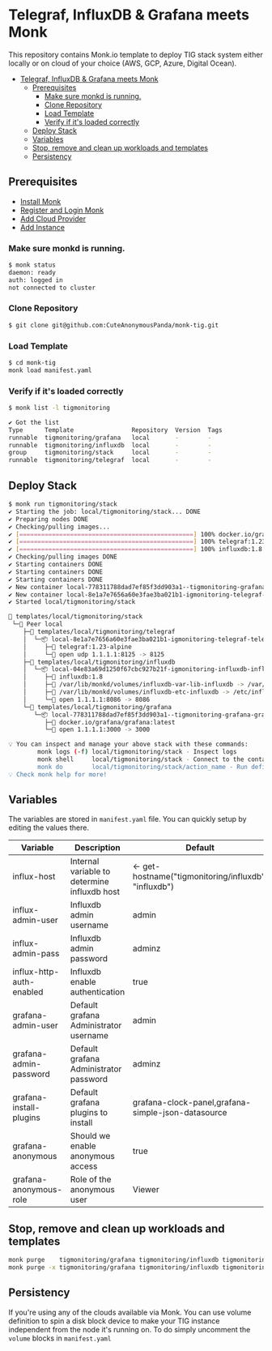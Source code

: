 Telegraf, InfluxDB & Grafana meets Monk
=======================================

This repository contains Monk.io template to deploy TIG stack system either locally or on cloud of your choice (AWS, GCP, Azure, Digital Ocean).

- [Telegraf, InfluxDB \& Grafana meets Monk](#telegraf-influxdb--grafana-meets-monk)
  - [Prerequisites](#prerequisites)
    - [Make sure monkd is running.](#make-sure-monkd-is-running)
    - [Clone Repository](#clone-repository)
    - [Load Template](#load-template)
    - [Verify if it's loaded correctly](#verify-if-its-loaded-correctly)
  - [Deploy Stack](#deploy-stack)
  - [Variables](#variables)
  - [Stop, remove and clean up workloads and templates](#stop-remove-and-clean-up-workloads-and-templates)
  - [Persistency](#persistency)

## Prerequisites

- [Install Monk](https://docs.monk.io/docs/get-monk)
- [Register and Login Monk](https://docs.monk.io/docs/acc-and-auth)
- [Add Cloud Provider](https://docs.monk.io/docs/cloud-provider)
- [Add Instance](https://docs.monk.io/docs/multi-cloud)

### Make sure monkd is running.

```bash
$ monk status
daemon: ready
auth: logged in
not connected to cluster
```

### Clone Repository

```bash
$ git clone git@github.com:CuteAnonymousPanda/monk-tig.git
```

### Load Template

```bash
$ cd monk-tig
monk load manifest.yaml
```

### Verify if it's loaded correctly

```bash
$ monk list -l tigmonitoring

✔ Got the list
Type      Template                Repository  Version  Tags
runnable  tigmonitoring/grafana   local       -        -
runnable  tigmonitoring/influxdb  local       -        -
group     tigmonitoring/stack     local       -        -
runnable  tigmonitoring/telegraf  local       -        -
```

## Deploy Stack

```bash
$ monk run tigmonitoring/stack
✔ Starting the job: local/tigmonitoring/stack... DONE
✔ Preparing nodes DONE
✔ Checking/pulling images...
✔ [================================================] 100% docker.io/grafana/grafana:latest local
✔ [================================================] 100% telegraf:1.23-alpine local
✔ [================================================] 100% influxdb:1.8 local
✔ Checking/pulling images DONE
✔ Starting containers DONE
✔ Starting containers DONE
✔ Starting containers DONE
✔ New container local-778311788dad7ef85f3dd903a1--tigmonitoring-grafana-grafana created DONE
✔ New container local-8e1a7e7656a60e3fae3ba021b1-igmonitoring-telegraf-telegraf created DONE
✔ Started local/tigmonitoring/stack

🔩 templates/local/tigmonitoring/stack
 └─🧊 Peer local
    ├─🔩 templates/local/tigmonitoring/telegraf
    │  └─📦 local-8e1a7e7656a60e3fae3ba021b1-igmonitoring-telegraf-telegraf
    │     ├─🧩 telegraf:1.23-alpine
    │     └─🔌 open udp 1.1.1.1:8125 -> 8125
    ├─🔩 templates/local/tigmonitoring/influxdb
    │  └─📦 local-04e83a69d1250f67cbc927b21f-igmonitoring-influxdb-influxdb
    │     ├─🧩 influxdb:1.8
    │     ├─💾 /var/lib/monkd/volumes/influxdb-var-lib-influxdb -> /var/lib/influxdb
    │     ├─💾 /var/lib/monkd/volumes/influxdb-etc-influxdb -> /etc/influxdb
    │     └─🔌 open 1.1.1.1:8086 -> 8086
    └─🔩 templates/local/tigmonitoring/grafana
       └─📦 local-778311788dad7ef85f3dd903a1--tigmonitoring-grafana-grafana
          ├─🧩 docker.io/grafana/grafana:latest
          └─🔌 open 1.1.1.1:3000 -> 3000

💡 You can inspect and manage your above stack with these commands:
        monk logs (-f) local/tigmonitoring/stack - Inspect logs
        monk shell     local/tigmonitoring/stack - Connect to the container's shell
        monk do        local/tigmonitoring/stack/action_name - Run defined action (if exists)
💡 Check monk help for more!
```

## Variables

The variables are stored in `manifest.yaml` file.
You can quickly setup by editing the values there.

| Variable                 | Description                                  | Default                                               |
| ------------------------ | -------------------------------------------- | ----------------------------------------------------- |
| influx-host              | Internal variable to determine influxdb host | <- get-hostname("tigmonitoring/influxdb", "influxdb") |
| influx-admin-user        | Influxdb admin username                      | admin                                                 |
| influx-admin-pass        | Influxdb admin password                      | adminz                                                |
| influx-http-auth-enabled | Influxdb enable authentication               | true                                                  |
| grafana-admin-user       | Default grafana Administrator username       | admin                                                 |
| grafana-admin-password   | Default grafana Administrator password       | adminz                                                |
| grafana-install-plugins  | Default grafana plugins to install           | grafana-clock-panel,grafana-simple-json-datasource    |
| grafana-anonymous        | Should we enable anonymous access            | true                                                  |
| grafana-anonymous-role   | Role of the anonymous user                   | Viewer                                                |

## Stop, remove and clean up workloads and templates

```bash
monk purge    tigmonitoring/grafana tigmonitoring/influxdb tigmonitoring/stack tigmonitoring/telegraf
monk purge -x tigmonitoring/grafana tigmonitoring/influxdb tigmonitoring/stack tigmonitoring/telegraf
```

## Persistency

If you're using any of the clouds available via Monk. You can use volume definition to spin a disk block device to make your TIG instance independent from the node it's running on.
To do simply uncomment the `volume` blocks in `manifest.yaml`
